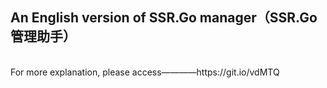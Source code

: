 ## An English version of SSR.Go manager（SSR.Go 管理助手）
<br />
For more explanation, please access————https://git.io/vdMTQ
